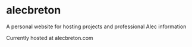 # alecbreton
A personal website for hosting projects and professional Alec information

Currently hosted at alecbreton.com
